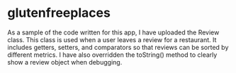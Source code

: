 # glutenfreeplaces

As a sample of the code written for this app, I have uploaded the Review class. This class is used when a user leaves a review for a restaurant. It includes getters, setters, and comparators so that reviews can be sorted by different metrics. I have also overridden the toString() method to clearly show a review object when debugging.
